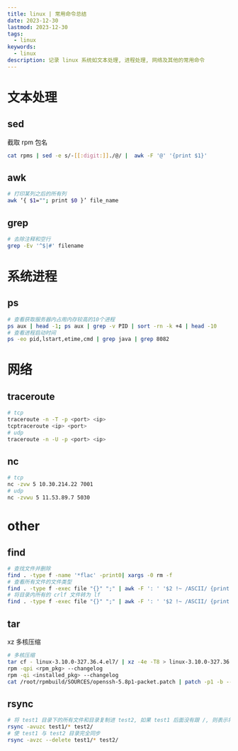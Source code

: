 ```yaml
---
title: linux | 常用命令总结
date: 2023-12-30
lastmod: 2023-12-30
tags:
  - linux
keywords:
  - linux
description: 记录 linux 系统如文本处理, 进程处理, 网络及其他的常用命令
---
```


# 文本处理

## sed

截取 rpm 包名

```bash
cat rpms | sed -e s/-[[:digit:]]./@/ |  awk -F '@' '{print $1}'
```

## awk

```bash
# 打印某列之后的所有列
awk ‘{ $1=""; print $0 }’ file_name
```

## grep

```bash
# 去除注释和空行
grep -Ev '^$|#' filename
```

# 系统进程

## ps

```bash
# 查看获取服务器内占用内存较高的10个进程
ps aux | head -1; ps aux | grep -v PID | sort -rn -k +4 | head -10
# 查看进程启动时间
ps -eo pid,lstart,etime,cmd | grep java | grep 8082
```

# 网络

## traceroute

```bash
# tcp
traceroute -n -T -p <port> <ip>
tcptraceroute <ip> <port>
# udp
traceroute -n -U -p <port> <ip>
```

## nc

```bash
# tcp
nc -zvw 5 10.30.214.22 7001
# udp
nc -zvwu 5 11.53.89.7 5030
```

# other

## find

```bash
# 查找文件并删除
find . -type f -name '*flac' -print0| xargs -0 rm -f
# 查看所有文件的文件类型
find . -type f -exec file "{}" ";" | awk -F ': ' '$2 !~ /ASCII/ {print $1 ": " $2}'
# 将目录内所有的 crlf 文件转为 lf
find . -type f -exec file "{}" ";" | awk -F ': ' '$2 !~ /ASCII/ {print $1 ": " $2}' | grep CRLF | awk -F':' '{print $1}' | xargs dos2unix
```

## tar

xz 多核压缩

```bash
# 多核压缩
tar cf - linux-3.10.0-327.36.4.el7/ | xz -4e -T8 > linux-3.10.0-327.36.4.el7.tar.xz
rpm -qpi <rpm_pkg> --changelog
rpm -qi <installed_pkg> --changelog
cat /root/rpmbuild/SOURCES/openssh-5.8p1-packet.patch | patch -p1 -b --suffix .packet --fuzz=0
```

## rsync

```bash
# 将 test1 目录下的所有文件和目录复制进 test2, 如果 test1 后面没有跟 /, 则表示将 test1 目录复制进 test2
rsync -avuzc test1/* test2/
# 使 test1 与 test2 目录完全同步
rsync -avzc --delete test1/* test2/
```
